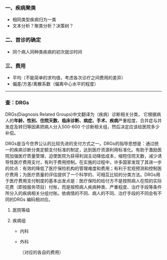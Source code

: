 

### 一、疾病聚类

- 相同类型疾病归为一类
- 文本分析？聚类分析？决策树？

### 二、首诊的确定

- 同个病人同种类疾病的初次就诊时间

### 三、费用

- 平均（不能简单的求均值，考虑各次诊疗之间费用的差异）
- 偏差/方差/离散系数（偏离中心水平的程度）

***

### 查：DRGs

DRGs(Diagnosis Related  Groups)中文翻译为（疾病）诊断相关分类，  它根据病人的**年龄、性别、住院天数、临床诊断、病症、手术、疾病**严重程度，合并症与并发症及转归等因素把病人分入500-600  个诊断相关组，然后决定应该给医院多少补偿。

DRGs是当今世界公认的比较先进的支付方式之一。DRGs的指导思想是：通过统一的疾病诊断分类定额支付标准的制定，达到医疗资源利用标准化。有助于激励医院加强医疗质量管理，迫使医院为获得利润主动降低成本，缩短住院天数，减少诱导性医疗费用支付，有利于费用控制。在实施的过程中，许多国家发现了其进一步的优点：有效的降低了医疗保险机构的管理难度和费用；有利于宏观预测和控制医疗费用；为医疗质量的评估提供了一个科学的、可相互比较的分类方法。DRGs用于医疗费用支付制度的基本出发点是：医疗保险的给付方不是按照病人在院的实际花费（即按服务项目）付账，而是按照病人疾病种类、严重程度、治疗手段等条件所分入的疾病相关分组付账。依病情的不同、病人的不同、治疗手段的不同会有不同的DRGs 编码相对应。

1. 医院等级

2. 疾病组

   - 内科

   - 外科

     （对应的各自的费用）

